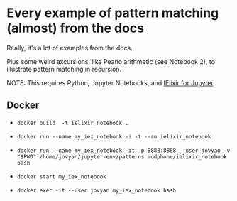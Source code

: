 # Every example of pattern matching (almost) from the docs

Really, it's a lot of examples from the docs. 

Plus some weird excursions, like Peano arithmetic (see Notebook 2), to illustrate pattern matching in recursion.

NOTE: This requires Python, Jupyter Notebooks, and [IElixir for Jupyter](https://github.com/pprzetacznik/IElixir).

## Docker
* `docker build  -t ielixir_notebook .`

* `docker run --name my_iex_notebook -i -t --rm ielixir_notebook`

* `docker run --name my_iex_notebook -it -p 8888:8888 --user jovyan -v "$PWD":/home/jovyan/jupyter-env/patterns mudphone/ielixir_notebook bash`

* `docker start my_iex_notebook`

* `docker exec -it --user jovyan my_iex_notebook bash`